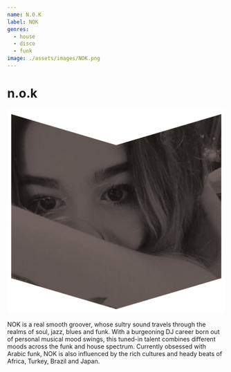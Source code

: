 ```yaml
---
name: N.O.K
label: NOK
genres:
  - house
  - disco
  - funk
image: ./assets/images/NOK.png
---
```


# n.o.k

![](./assets/images/NOK.png)

NOK is a real smooth groover, whose sultry sound travels through the realms of soul, jazz, blues and funk. With a burgeoning DJ career born out of personal musical mood swings, this tuned-in talent combines different moods across the funk and house spectrum. Currently obsessed with Arabic funk, NOK is also influenced by the rich cultures and heady beats of Africa, Turkey, Brazil and Japan.
